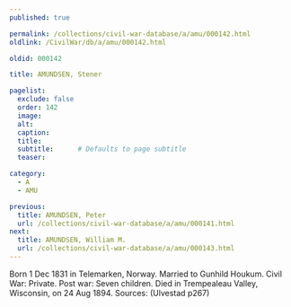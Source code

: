 ```yaml
---
published: true

permalink: /collections/civil-war-database/a/amu/000142.html
oldlink: /CivilWar/db/a/amu/000142.html

oldid: 000142

title: AMUNDSEN, Stener

pagelist:
  exclude: false
  order: 142
  image: 
  alt:
  caption:
  title:
  subtitle:      # Defaults to page subtitle
  teaser:

category: 
  - A 
  - AMU

previous:
  title: AMUNDSEN, Peter
  url: /collections/civil-war-database/a/amu/000141.html  
next:
  title: AMUNDSEN, William M.
  url: /collections/civil-war-database/a/amu/000143.html   
---
```

Born 1 Dec 1831 in Telemarken, Norway. Married to Gunhild Houkum. Civil War: Private. Post war: Seven children. Died in Trempealeau Valley, Wisconsin, on 24 Aug 1894. Sources: (Ulvestad p267)